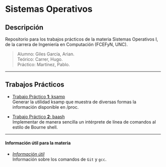 # Sistemas Operativos
## Descripción
Repositorio para los trabajos prácticos de la materia Sistemas Operativos I, de la carrera de Ingeniería en Computación (FCEFyN, UNC).

> Alumno: Giles García, Arian.  
> Teórico: Carrer, Hugo.  
> Práctico: Martínez, Pablo.  

---

## Trabajos Prácticos
- [Trabajo Práctico **1**: ksamp](https://github.com/ariaaan/Sistemas-Operativos/tree/master/TP%201)   
Generar la utilidad ksamp que muestra de diversas formas la información disponible en /proc.

- [Trabajo Práctico **2**: baash](https://github.com/ariaaan/Sistemas-Operativos/tree/master/TP%202)   
Implementar de manera sencilla un intérprete de línea de comandos al estilo de Bourne shell.

---

#### Información útil para la materia
- [*Información útil*](https://github.com/ariaaan/Sistemas-Operativos/tree/master/Info%20Util)   
Información sobre los comandos de `Git` y `gcc`.
